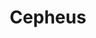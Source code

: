 ---
title: "Cepheus"
hashtag: cepheus
borders:
  - Camelopardalis
  - Cassiopeia
  - Cygnus
  - Draco
  - Lacerta
  - Ursa Minor
tags:
  - Constellation
---